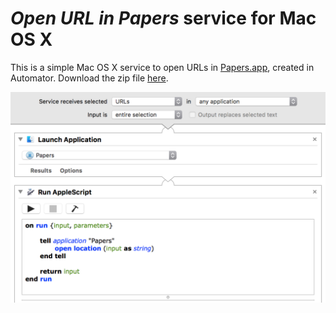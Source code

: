 # _Open URL in Papers_ service for Mac OS X

This is a simple Mac OS X service to open URLs in [Papers.app](http://papersapp.com), created in Automator.
Download the zip file [here](https://github.com/ntessore/open-url-in-papers/archive/master.zip).

![workflow preview](Open%20URL%20in%20Papers.workflow/Contents/QuickLook/Preview.png)
